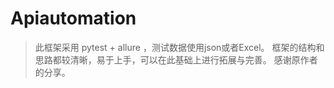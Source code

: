 # Apiautomation

> 此框架采用 pytest + allure ，测试数据使用json或者Excel。
> 框架的结构和思路都较清晰，易于上手，可以在此基础上进行拓展与完善。
> 感谢原作者的分享。
